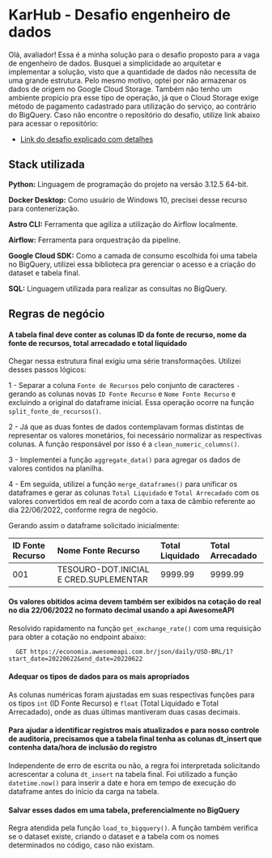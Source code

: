 
# KarHub - Desafio engenheiro de dados

Olá, avaliador! Essa é a minha solução para o desafio proposto para a vaga de engenheiro de dados. Busquei a simplicidade ao arquitetar e implementar a solução, visto que a quantidade de dados não necessita de uma grande estrutura. Pelo mesmo motivo, optei por não armazenar os dados de origem no Google Cloud Storage. Também não tenho um ambiente propício pra esse tipo de operação, já que o Cloud Storage exige método de pagamento cadastrado para utilização do serviço, ao contrário do BigQuery. Caso não encontre o repositório do desafio, utilize link abaixo para acessar o repositório:

 - [Link do desafio explicado com detalhes](https://github.com/karhub-br/data_engineer_test_v2)

## Stack utilizada

**Python:** Linguagem de programação do projeto na versão 3.12.5 64-bit.

**Docker Desktop:** Como usuário de Windows 10, precisei desse recurso para contenerização.

**Astro CLI:** Ferramenta que agiliza a utilização do Airflow localmente.

**Airflow:** Ferramenta para orquestração da pipeline.

**Google Cloud SDK:** Como a camada de consumo escolhida foi uma tabela no BigQuery, utilizei essa biblioteca pra gerenciar o acesso e a criação do dataset e tabela final.

**SQL:** Linguagem utilizada para realizar as consultas no BigQuery.


## Regras de negócio

#### A tabela final deve conter as colunas ID da fonte de recurso, nome da fonte de recursos, total arrecadado e total liquidado
Chegar nessa estrutura final exigiu uma série transformações. Utilizei desses passos lógicos:

1 - Separar a coluna `Fonte de Recursos` pelo conjunto de caracteres ` - ` gerando as colunas novas `ID Fonte Recurso` e `Nome Fonte Recurso` e excluindo a original do dataframe inicial. Essa operação ocorre na função `split_fonte_de_recursos()`.

2 - Já que as duas fontes de dados contemplavam formas distintas de representar os valores monetários, foi necessário normalizar as respectivas colunas. A função responsável por isso é a `clean_numeric_columns()`.

3 - Implementei a função `aggregate_data()` para agregar os dados de valores contidos na planilha.

4 - Em seguida, utilizei a função `merge_dataframes()` para unificar os dataframes e gerar as colunas `Total Liquidado` e `Total Arrecadado` com os valores convertidos em real de acordo com a taxa de câmbio referente ao dia 22/06/2022, conforme regra de negócio.

Gerando assim o dataframe solicitado inicialmente:


| ID Fonte Recurso   | Nome Fonte Recurso       | Total Liquidado | Total Arrecadado
| :---------- | :--------- | :---------------------------------- | :------|
| 001 | TESOURO-DOT.INICIAL E CRED.SUPLEMENTAR | 9999.99 | 9999.99 |

#### Os valores obitidos acima devem também ser exibidos na cotação do real no dia 22/06/2022 no formato decimal usando a api AwesomeAPI

Resolvido rapidamento na função `get_exchange_rate()` com uma requisição para obter a cotação no endpoint abaixo:
```http
  GET https://economia.awesomeapi.com.br/json/daily/USD-BRL/1?start_date=20220622&end_date=20220622
```

#### Adequar os tipos de dados para os mais apropriados

As colunas numéricas foram ajustadas em suas respectivas funções para os tipos `int` (ID Fonte Recurso) e `float` (Total Liquidado e Total Arrecadado), onde as duas últimas mantiveram duas casas decimais.

#### Para ajudar a identificar registros mais atualizados e para nosso controle de auditoria, precisamos que a tabela final tenha as colunas dt_insert que contenha data/hora de inclusão do registro

Independente de erro de escrita ou não, a regra foi interpretada solicitando acrescentar a coluna `dt_insert` na tabela final. Foi utilizado a função `datetime.now()` para inserir a date e hora em tempo de execução do dataframe antes do início da carga na tabela.

#### Salvar esses dados em uma tabela, preferencialmente no BigQuery

Regra atendida pela função `load_to_bigquery()`. A função também verifica se o dataset existe, criando o dataset e a tabela com os nomes determinados no código, caso não existam.
